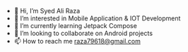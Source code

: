 - 👋 Hi, I’m Syed Ali Raza
- 👀 I’m interested in Mobile Application & IOT Development 
- 🌱 I’m currently learning Jetpack Compose
- 💞️ I’m looking to collaborate on Android projects
- 📫 How to reach me raza79618@gmail.com

<!---
aliraza112/aliraza112 is a ✨ special ✨ repository because its `README.md` (this file) appears on your GitHub profile.
You can click the Preview link to take a look at your changes.
--->
